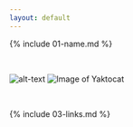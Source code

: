 ```yaml
---
layout: default
---
```


{% include 01-name.md %}

<br>

![alt-text](https://octodex.github.com/images/yaktocat.png) ![Image of Yaktocat](https://octodex.github.com/images/yaktocat.png)

<br>

{% include 03-links.md %}

